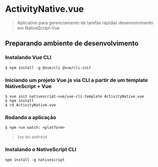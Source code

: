 # ActivityNative.vue
> Aplicativo para gerenciamento de tarefas rápidas desenvolvimento em NativeScript-Vue


## Preparando ambiente de desenvolvimento

### Instalando Vue CLI
```
$ npm install -g @vue/cli @vue/cli-init
```

### Iniciando um projeto Vue.js via CLI a partir de um template NativeScript + Vue
```
$ vue init nativescript-vue/vue-cli-template ActivityNative.vue
$ npm install
$ cd ActivityNative.vue
```

### Rodando a aplicação
```
$ npm run watch: <platform>
```
> `ios` ou `android`

### Instalando o NativeScript CLI
```
npm install -g nativescript
```